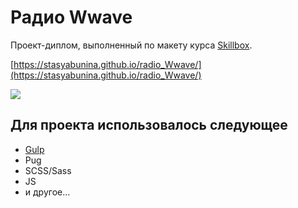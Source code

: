 # Радио Wwave

Проект-диплом, выполненный по макету курса [Skillbox](https://skillbox.ru/).

[https://stasyabunina.github.io/radio_Wwave/](https://stasyabunina.github.io/radio_Wwave/)

![](radio_Wwave.gif)

## Для проекта использовалось следующее
+ [Gulp](https://gulpjs.com/) 
+ Pug
+ SCSS/Sass
+ JS
+ и другое...

